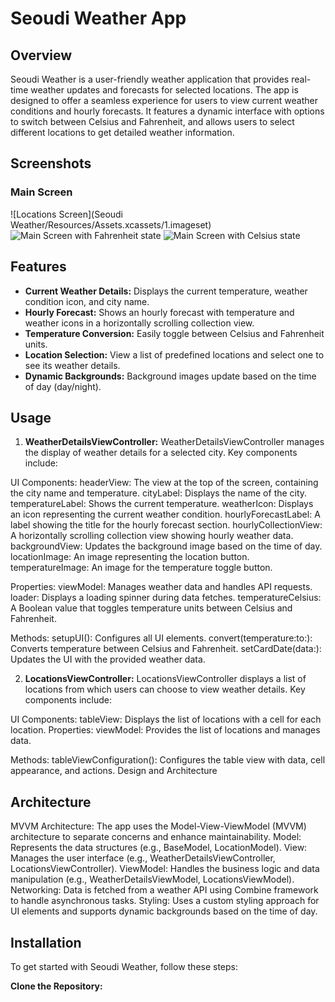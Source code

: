 # Seoudi Weather App

## Overview

Seoudi Weather is a user-friendly weather application that provides real-time weather updates and forecasts for selected locations. 
The app is designed to offer a seamless experience for users to view current weather conditions and hourly forecasts. 
It features a dynamic interface with options to switch between Celsius and Fahrenheit, 
and allows users to select different locations to get detailed weather information.


## Screenshots

### Main Screen
![Locations Screen](Seoudi Weather/Resources/Assets.xcassets/1.imageset)
![Main Screen with Fahrenheit state](assets/2.png)
![Main Screen with Celsius state](assets/3.png)
 
## Features

- **Current Weather Details:** Displays the current temperature, weather condition icon, and city name.
- **Hourly Forecast:** Shows an hourly forecast with temperature and weather icons in a horizontally scrolling collection view.
- **Temperature Conversion:** Easily toggle between Celsius and Fahrenheit units.
- **Location Selection:** View a list of predefined locations and select one to see its weather details.
- **Dynamic Backgrounds:** Background images update based on the time of day (day/night).
   
## Usage

1. **WeatherDetailsViewController:**
WeatherDetailsViewController manages the display of weather details for a selected city. Key components include:

UI Components:
headerView: The view at the top of the screen, containing the city name and temperature.
cityLabel: Displays the name of the city.
temperatureLabel: Shows the current temperature.
weatherIcon: Displays an icon representing the current weather condition.
hourlyForecastLabel: A label showing the title for the hourly forecast section.
hourlyCollectionView: A horizontally scrolling collection view showing hourly weather data.
backgroundView: Updates the background image based on the time of day.
locationImage: An image representing the location button.
temperatureImage: An image for the temperature toggle button.

Properties:
viewModel: Manages weather data and handles API requests.
loader: Displays a loading spinner during data fetches.
temperatureCelsius: A Boolean value that toggles temperature units between Celsius and Fahrenheit.

Methods:
setupUI(): Configures all UI elements.
convert(temperature:to:): Converts temperature between Celsius and Fahrenheit.
setCardDate(data:): Updates the UI with the provided weather data.

2. **LocationsViewController:**
LocationsViewController displays a list of locations from which users can choose to view weather details. Key components include:

UI Components:
tableView: Displays the list of locations with a cell for each location.
Properties:
viewModel: Provides the list of locations and manages data.

Methods:
tableViewConfiguration(): Configures the table view with data, cell appearance, and actions.
Design and Architecture

## Architecture

MVVM Architecture: The app uses the Model-View-ViewModel (MVVM) architecture to separate concerns and enhance maintainability.
Model: Represents the data structures (e.g., BaseModel, LocationModel).
View: Manages the user interface (e.g., WeatherDetailsViewController, LocationsViewController).
ViewModel: Handles the business logic and data manipulation (e.g., WeatherDetailsViewModel, LocationsViewModel).
Networking: Data is fetched from a weather API using Combine framework to handle asynchronous tasks.
Styling: Uses a custom styling approach for UI elements and supports dynamic backgrounds based on the time of day.


## Installation

To get started with Seoudi Weather, follow these steps:

**Clone the Repository:**
